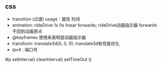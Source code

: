 ## css
- transition (过渡) usage：属性 时间
- animation: rideDrive 1s 0s linear forwards; rideDrive动画指示器 forwards不回到动画原点
- @keyframes 使用来表明是动画指示器 
- transform: translate3d(0, 0, 0); translate3d有性能优化 
- ipv4 : 端口号

#js
setInterval( clearInterval)
setTimeOut ()
